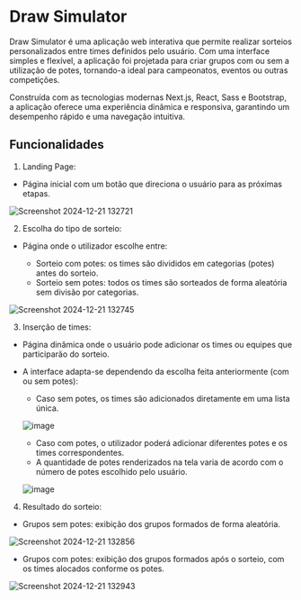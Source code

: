 # Draw Simulator
Draw Simulator é uma aplicação web interativa que permite realizar sorteios personalizados entre times definidos pelo usuário. Com uma interface simples e flexível, a aplicação foi projetada para criar grupos com ou sem a utilização de potes, tornando-a ideal para campeonatos, eventos ou outras competições.

Construída com as tecnologias modernas Next.js, React, Sass e Bootstrap, a aplicação oferece uma experiência dinâmica e responsiva, garantindo um desempenho rápido e uma navegação intuitiva.

## Funcionalidades

1. Landing Page:
* Página inicial com um botão que direciona o usuário para as próximas etapas.

![Screenshot 2024-12-21 132721](https://github.com/user-attachments/assets/d68001be-f8c0-461a-a0a1-9aaea0cf4d39)

2. Escolha do tipo de sorteio:
* Página onde o utilizador escolhe entre:
  
  * Sorteio com potes: os times são divididos em categorias (potes) antes do sorteio.
  * Sorteio sem potes: todos os times são sorteados de forma aleatória sem divisão por categorias.

![Screenshot 2024-12-21 132745](https://github.com/user-attachments/assets/e1094a8d-012f-49df-b9b8-a2fe4e51f73f)

3. Inserção de times:
* Página dinâmica onde o usuário pode adicionar os times ou equipes que participarão do sorteio.
* A interface adapta-se dependendo da escolha feita anteriormente (com ou sem potes):
  * Caso sem potes, os times são adicionados diretamente em uma lista única.
 
  ![image](https://github.com/user-attachments/assets/1ab1d213-0ca4-4a65-9ad7-de1bccaddb85)

  * Caso com potes, o utilizador poderá adicionar diferentes potes e os times correspondentes.
  * A quantidade de potes renderizados na tela varia de acordo com o número de potes escolhido pelo usuário.
  
  ![image](https://github.com/user-attachments/assets/440ad4fa-2d7b-4e3f-8b02-59dd8ec0ba0f)

4. Resultado do sorteio:
* Grupos sem potes: exibição dos grupos formados de forma aleatória.

![Screenshot 2024-12-21 132856](https://github.com/user-attachments/assets/d235e832-70ac-4f25-824d-81a44788f3e8)

* Grupos com potes: exibição dos grupos formados após o sorteio, com os times alocados conforme os potes.

![Screenshot 2024-12-21 132943](https://github.com/user-attachments/assets/89993f5d-67ac-4eb4-828d-c123ee46a3e6)

